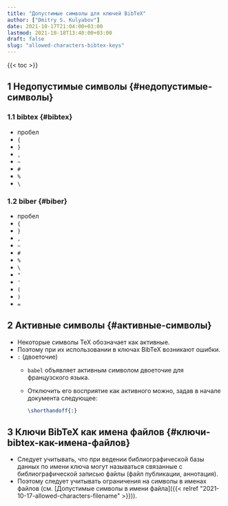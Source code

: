 ```yaml
---
title: "Допустимые символы для ключей BibTeX"
author: ["Dmitry S. Kulyabov"]
date: 2021-10-17T21:04:00+03:00
lastmod: 2021-10-18T13:40:00+03:00
draft: false
slug: "allowed-characters-bibtex-keys"
---
```


<!--more-->

{{< toc >}}


## <span class="section-num">1</span> Недопустимые символы {#недопустимые-символы}


### <span class="section-num">1.1</span> bibtex {#bibtex}

-   пробел
-   `{`
-   `}`
-   `,`
-   `~`
-   `#`
-   `%`
-   `\`


### <span class="section-num">1.2</span> biber {#biber}

-   пробел
-   `{`
-   `}`
-   `,`
-   `~`
-   `#`
-   `%`
-   `\`
-   `"`
-   `'`
-   `(`
-   `)`
-   `=`


## <span class="section-num">2</span> Активные символы {#активные-символы}

-   Некоторые символы TeX обозначает как активные.
-   Поэтому при их использовании в ключах BibTeX возникают ошибки.
-   `:` (двоеточие)
    -   `babel` объявляет активным символом двоеточие для французского языка.
    -   Отключить его восприятие как активного можно, задав в начале документа следующее:

        ```latex
        \shorthandoff{:}
        ```


## <span class="section-num">3</span> Ключи BibTeX как имена файлов {#ключи-bibtex-как-имена-файлов}

-   Следует учитывать, что при ведении библиографической базы данных по имени ключа могут называться связанные с библиографической записью файлы (файл публикации, аннотация).
-   Поэтому следует учитывать ограничения на символы в именах файлов (см. [Допустимые символы в имени файла]({{< relref "2021-10-17-allowed-characters-filename" >}})).
